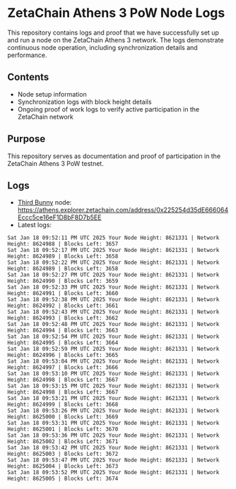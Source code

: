 # ZetaChain Athens 3 PoW Node Logs
This repository contains logs and proof that we have successfully set up and run a node on the ZetaChain Athens 3 network. The logs demonstrate continuous node operation, including synchronization details and performance.

## Contents
- Node setup information
- Synchronization logs with block height details
- Ongoing proof of work logs to verify active participation in the ZetaChain network

## Purpose
This repository serves as documentation and proof of participation in the ZetaChain Athens 3 PoW testnet.

## Logs

- [Third Bunny](https://thirdbunny.xyz/) node: https://athens.explorer.zetachain.com/address/0x225254d35dE666064Eccc5ce16eF1D8bF8D7b5EE
- Latest logs:
```
Sat Jan 18 09:52:11 PM UTC 2025 Your Node Height: 8621331 | Network Height: 8624988 | Blocks Left: 3657
Sat Jan 18 09:52:17 PM UTC 2025 Your Node Height: 8621331 | Network Height: 8624989 | Blocks Left: 3658
Sat Jan 18 09:52:22 PM UTC 2025 Your Node Height: 8621331 | Network Height: 8624989 | Blocks Left: 3658
Sat Jan 18 09:52:27 PM UTC 2025 Your Node Height: 8621331 | Network Height: 8624990 | Blocks Left: 3659
Sat Jan 18 09:52:33 PM UTC 2025 Your Node Height: 8621331 | Network Height: 8624991 | Blocks Left: 3660
Sat Jan 18 09:52:38 PM UTC 2025 Your Node Height: 8621331 | Network Height: 8624992 | Blocks Left: 3661
Sat Jan 18 09:52:43 PM UTC 2025 Your Node Height: 8621331 | Network Height: 8624993 | Blocks Left: 3662
Sat Jan 18 09:52:48 PM UTC 2025 Your Node Height: 8621331 | Network Height: 8624994 | Blocks Left: 3663
Sat Jan 18 09:52:54 PM UTC 2025 Your Node Height: 8621331 | Network Height: 8624995 | Blocks Left: 3664
Sat Jan 18 09:52:59 PM UTC 2025 Your Node Height: 8621331 | Network Height: 8624996 | Blocks Left: 3665
Sat Jan 18 09:53:04 PM UTC 2025 Your Node Height: 8621331 | Network Height: 8624997 | Blocks Left: 3666
Sat Jan 18 09:53:10 PM UTC 2025 Your Node Height: 8621331 | Network Height: 8624998 | Blocks Left: 3667
Sat Jan 18 09:53:15 PM UTC 2025 Your Node Height: 8621331 | Network Height: 8624998 | Blocks Left: 3667
Sat Jan 18 09:53:21 PM UTC 2025 Your Node Height: 8621331 | Network Height: 8624999 | Blocks Left: 3668
Sat Jan 18 09:53:26 PM UTC 2025 Your Node Height: 8621331 | Network Height: 8625000 | Blocks Left: 3669
Sat Jan 18 09:53:31 PM UTC 2025 Your Node Height: 8621331 | Network Height: 8625001 | Blocks Left: 3670
Sat Jan 18 09:53:36 PM UTC 2025 Your Node Height: 8621331 | Network Height: 8625002 | Blocks Left: 3671
Sat Jan 18 09:53:42 PM UTC 2025 Your Node Height: 8621331 | Network Height: 8625003 | Blocks Left: 3672
Sat Jan 18 09:53:47 PM UTC 2025 Your Node Height: 8621331 | Network Height: 8625004 | Blocks Left: 3673
Sat Jan 18 09:53:52 PM UTC 2025 Your Node Height: 8621331 | Network Height: 8625005 | Blocks Left: 3674
```
